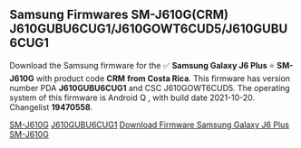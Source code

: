 <h2>Samsung Firmwares SM-J610G(CRM) J610GUBU6CUG1/J610GOWT6CUD5/J610GUBU6CUG1</h2>
Download the Samsung firmware for the ✅ <strong>Samsung Galaxy J6 Plus </strong> ⭐ <strong>SM-J610G</strong> with product code <strong>CRM</strong> <strong> from Costa Rica</strong>. This firmware has version number PDA <strong>J610GUBU6CUG1</strong> and CSC J610GOWT6CUD5. The operating system of this firmware is Android Q , with build date 2021-10-20. Changelist <strong>19470558</strong>.


[SM-J610G](https://samfirm.shop/samsung/model/SM-J610G)
[J610GUBU6CUG1](https://samfirm.shop/samsung/pda/J610GUBU6CUG1)
[Download Firmware Samsung Galaxy J6 Plus SM-J610G](https://samfirm.shop/samsung/firmware/466994)
